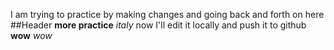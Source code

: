 I am trying to practice by making changes and going back and forth on here 
##Header 
**more practice**
*italy*
now I'll edit it locally and push it to github
**wow**
*wow*
